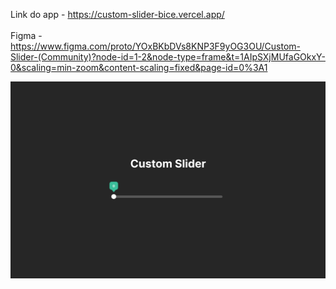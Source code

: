 Link do app - https://custom-slider-bice.vercel.app/
<br><br>
Figma - https://www.figma.com/proto/YOxBKbDVs8KNP3F9yOG3OU/Custom-Slider-(Community)?node-id=1-2&node-type=frame&t=1AIpSXjMUfaGOkxY-0&scaling=min-zoom&content-scaling=fixed&page-id=0%3A1

![alt text](https://github.com/dassatavares/Custom-Slider/blob/main/images/Frame%201.png)
